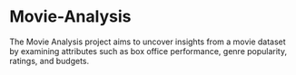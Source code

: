 # Movie-Analysis
The Movie Analysis project aims to uncover insights from a movie dataset by examining attributes such as box office performance, genre popularity, ratings, and budgets.
